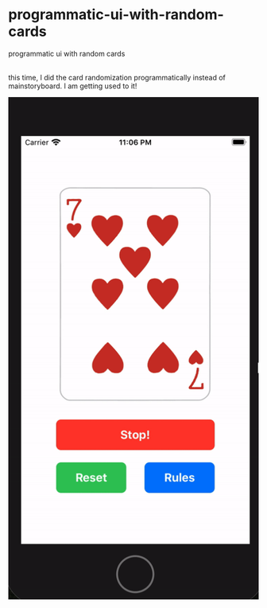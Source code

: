 # programmatic-ui-with-random-cards
programmatic ui with random cards
<br>
<br>
<p> this time, I did the card randomization programmatically instead of mainstoryboard. I am getting used to it!</p>

<img src="https://github.com/kilik42/programmatic-ui-with-random-cards/blob/master/cardRandomization.gif" alt="" width=600px>
